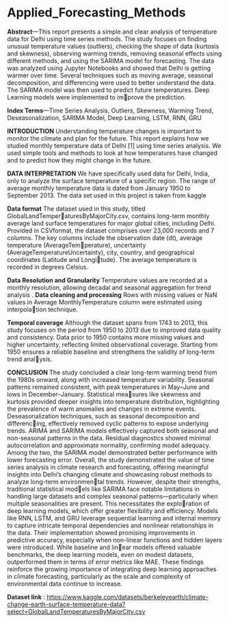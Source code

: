 # Applied_Forecasting_Methods

**Abstract**—This report presents a simple and clear analysis of
temperature data for Delhi using time series methods. The study
focuses on finding unusual temperature values (outliers), checking
the shape of data (kurtosis and skewness), observing warming
trends, removing seasonal effects using different methods, and
using the SARIMA model for forecasting. The data was analyzed
using Jupyter Notebooks and showed that Delhi is getting warmer
over time. Several techniques such as moving average, seasonal
decomposition, and differencing were used to better understand
the data. The SARIMA model was then used to predict future
temperatures. Deep Learning models were implemented to improve the prediction.

**Index Terms**—Time Series Analysis, Outliers, Skewness,
Warming Trend, Deseasonalization, SARIMA Model, Deep
Learning, LSTM, RNN, GRU

**INTRODUCTION**
Understanding temperature changes is important to monitor
the climate and plan for the future. This report explains how
we studied monthly temperature data of Delhi [1] using time
series analysis. We used simple tools and methods to look at
how temperatures have changed and to predict how they might
change in the future.

**DATA INTERPRETATION**
We have specifically used data for Delhi, India, only to
analyze the surface temperature of a specific region. The range
of average monthly temperature data is dated from January
1950 to September 2013. The data set used in this project is
taken from kaggle

**Data format**
The dataset used in this study, titled GlobalLandTemperaturesByMajorCity.csv, contains long-term monthly average
land surface temperatures for major global cities, including
Delhi. Provided in CSVformat, the dataset comprises over
23,000 records and 7 columns. The key columns include
the observation date (dt), average temperature (AverageTemperature), uncertainty (AverageTemperatureUncertainty), city,
country, and geographical coordinates (Latitude and Longitude). The average temperature is recorded in degrees Celsius.

**Data Resolution and Granularity**
Temperature values are recorded at a monthly resolution,
allowing decadal and seasonal aggregation for trend analysis
.
**Data cleaning and processing**
Rows with missing values or NaN values in Average MonthlyTemperature column were estimated using interpolation technique.

**Temporal coverage**
Although the dataset spans from 1743 to 2013, this study
focuses on the period from 1950 to 2013 due to improved
data quality and consistency. Data prior to 1950 contains
more missing values and higher uncertainty, reflecting limited
observational coverage. Starting from 1950 ensures a reliable
baseline and strengthens the validity of long-term trend analysis.

**CONCLUSION**
The study concluded a clear long-term warming trend from the
1980s onward, along with increased temperature variability.
Seasonal patterns remained consistent, with peak temperatures
in May–June and lows in December–January. Statistical measures like skewness and kurtosis provided deeper insights into
temperature distribution, highlighting the prevalence of warm
anomalies and changes in extreme events. Deseasonalization
techniques, such as seasonal decomposition and differencing, effectively removed cyclic patterns to expose underlying
trends. ARIMA and SARIMA models effectively captured
both seasonal and non-seasonal patterns in the data. Residual
diagnostics showed minimal autocorrelation and approximate
normality, confirming model adequacy. Among the two, the
SARIMA model demonstrated better performance with lower
forecasting error. Overall, the study demonstrated the value
of time series analysis in climate research and forecasting,
offering meaningful insights into Delhi’s changing climate and
showcasing robust methods to analyze long-term environmental trends.
However, despite their strengths, traditional statistical models like SARIMA face notable limitations in handling large
datasets and complex seasonal patterns—particularly when
multiple seasonalities are present. This necessitates the exploration of deep learning models, which offer greater flexibility
and efficiency. Models like RNN, LSTM, and GRU leverage
sequential learning and internal memory to capture intricate
temporal dependencies and nonlinear relationships in the
data. Their implementation showed promising improvements
in predictive accuracy, especially when non-linear functions
and hidden layers were introduced. While baseline and linear models offered valuable benchmarks, the deep learning
models, even on modest datasets, outperformed them in terms
of error metrics like MAE. These findings reinforce the
growing importance of integrating deep learning approaches
in climate forecasting, particularly as the scale and complexity
of environmental data continue to increase.

**Dataset link** : https://www.kaggle.com/datasets/berkeleyearth/climate-change-earth-surface-temperature-data?select=GlobalLandTemperaturesByMajorCity.csv
